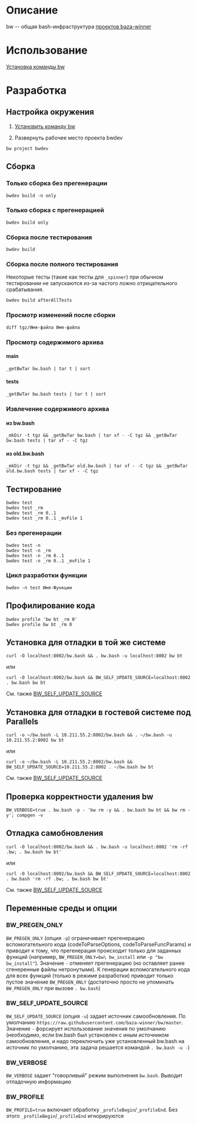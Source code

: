 
# Описание

bw -- общая bash-инфраструктура [проектов baza-winner](https://github.com/baza-winner)

# Использование

[install_bw]: https://github.com/baza-winner/bw/wiki/%D0%A3%D1%81%D1%82%D0%B0%D0%BD%D0%BE%D0%B2%D0%BA%D0%B0-%D0%BA%D0%BE%D0%BC%D0%B0%D0%BD%D0%B4%D1%8B-bw

[Установка команды bw][install_bw]

# Разработка

## Настройка окружения

1. [Установить команду bw][install_bw] 

2. Развернуть рабочее место проекта bwdev

```
bw project bwdev
```

## Сборка

### Только сборка без прегенерации

```
bwdev build -n only
```

### Только сборка с прегенерацией

```
bwdev build only
```

### Cборка после тестирования

```
bwdev build
```

### Сборка после полного тестирования

Некоторые тесты (такие как тесты для `_spinner`) при обычном тестировании не запускаются из-за частого ложно отрицательного срабатывания. 

```
bwdev build afterAllTests
```

### Просмотр изменений после сборки

```
diff tgz/Имя-файла Имя-файла
```

### Просмотр содержимого архива

#### main

```
_getBwTar bw.bash | tar t | sort
```

#### tests

```
_getBwTar bw.bash tests | tar t | sort
```

### Извлечение содержимого архива

#### из bw.bash

```
_mkDir -t tgz && _getBwTar bw.bash | tar xf - -C tgz && _getBwTar bw.bash tests | tar xf - -C tgz
```

#### из old.bw.bash

```
_mkDir -t tgz && _getBwTar old.bw.bash | tar xf - -C tgz && _getBwTar old.bw.bash tests | tar xf - -C tgz
```

## Тестирование

```
bwdev test
bwdev test _rm
bwdev test _rm 0..1
bwdev test _rm 0..1 _mvFile 1
```

### Без прегенерации

```
bwdev test -n 
bwdev test -n _rm
bwdev test -n _rm 0..1
bwdev test -n _rm 0..1 _mvFile 1
```

### Цикл разработки функции

```
bwdev -n test Имя-Функции
```

## Профилирование кода

```
bwdev profile 'bw bt _rm 0'
bwdev profile bw bt _rm 0
```

## Установка для отладки в той же системе

```
curl -O localhost:8002/bw.bash && . bw.bash -u localhost:8002 bw bt
```

или

```
curl -O localhost:8002/bw.bash && BW_SELF_UPDATE_SOURCE=localhost:8002 . bw.bash bw bt
```

См. также [BW_SELF_UPDATE_SOURCE](#bw_self_update_source)

## Установка для отладки в гостевой системе под Parallels

```
curl -o ~/bw.bash -L 10.211.55.2:8002/bw.bash && . ~/bw.bash -u 10.211.55.2:8002 bw bt
```

или

```
curl -o ~/bw.bash -L 10.211.55.2:8002/bw.bash && BW_SELF_UPDATE_SOURCE=10.211.55.2:8002 . ~/bw.bash bw bt
```

См. также [BW_SELF_UPDATE_SOURCE](#bw_self_update_source)

## Проверка корректности удаления bw

```
BW_VERBOSE=true . bw.bash -p - 'bw rm -y && . bw.bash bw bt && bw rm -y'; compgen -v
```

## Отладка самобновления

```
curl -O localhost:8002/bw.bash && . bw.bash -u localhost:8002 'rm -rf .bw; . bw.bash bw bt'
```

или

```
curl -O localhost:8002/bw.bash && BW_SELF_UPDATE_SOURCE=localhost:8002 . bw.bash 'rm -rf .bw; . bw.bash bw bt'
```

См. также [BW_SELF_UPDATE_SOURCE](#bw_self_update_source)

## Переменные среды и опции

### BW_PREGEN_ONLY

`BW_PREGEN_ONLY` (опция `-p`) ограничивает прегенерацию вспомогательного кода (codeToParseOptions, codeToParseFuncParams) и приводит к тому, что прегенерация происходит только для заданных функций (например, `BW_PREGEN_ONLY=bw\ bw_install` или `-p "bw bw_install"`). Значение `-` отменяет прегенерацию (но оставляет ранее сгенеренные файлы нетронутыми). К генерации вспомогательного кода для всех функций (только в режиме разработки) приводит только пустое значение `BW_PREGEN_ONLY` (достаточно просто не упоминать `BW_PREGEN_ONLY` при вызове `. bw.bash`)

### BW_SELF_UPDATE_SOURCE

`BW_SELF_UPDATE_SOURCE` (опция `-u`) задает источник самообновления. По умолчанию `https://raw.githubusercontent.com/baza-winner/bw/master`.
Значение `-` форсирует использование значения по умолчанию (необходимо, если bw.bash был установлен с иным источником самообновления, и надо переключить уже установленный bw.bash на источник по умолчанию, эта задача решается командой `. bw.bash -u -`)

### BW_VERBOSE

`BW_VERBOSE` задает "говорливый" режим выполнения `bw.bash`. Выводит отладочную информацию

### BW_PROFILE

`BW_PROFILE=true` включает обработку `_profileBegin`/`_profileEnd`. Без этого `_profileBegin`/`_profileEnd` игнорируются
